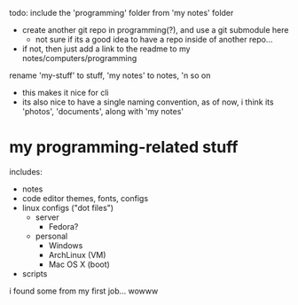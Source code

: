 todo:
include the 'programming' folder from 'my notes' folder
  - create another git repo in programming(?), and use a git submodule here
    - not sure if its a good idea to have a repo inside of another repo...
  - if not, then just add a link to the readme to my notes/computers/programming


rename 'my-stuff' to stuff, 'my notes' to notes, 'n so on
  - this makes it nice for cli
  - its also nice to have a single naming convention, as of now, i think its 'photos', 'documents', along with 'my notes'

# my programming-related stuff
includes:
 - notes
 - code editor themes, fonts, configs
 - linux configs ("dot files")
   - server
     - Fedora?
   - personal
     - Windows
     - ArchLinux (VM)
     - Mac OS X (boot)
 - scripts

i found some from my first job... wowww
